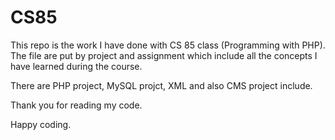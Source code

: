 # CS85
This repo is the work I have done with CS 85 class (Programming with PHP). 
The file are put by project and assignment which include all the concepts I have learned during the course.

There are PHP project, MySQL projct, XML and also CMS project include.

Thank you for reading my code.

Happy coding.

